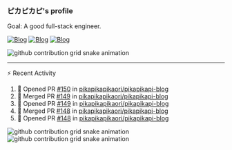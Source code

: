 ### ピカピカピ's profile

Goal: A good full-stack engineer.

[![Blog](https://img.shields.io/badge/Blog-Main%20Site-%23c6a2eb)](https://pikapikapikaori.github.io/pikapikapi-blog/#/en-us/) [![Blog](https://img.shields.io/badge/Blog-Standby%20Site-%23c6c2eb)](https://pikapikapi-blog.vercel.app/#/en-us/) [![Blog](https://img.shields.io/badge/Blog-Sub--Site-%23d6a2eb)](https://pikapikapikaori.github.io/pikapikapi-blog-hexo/)

<picture>
  <source media="(prefers-color-scheme: dark)" srcset="https://github-readme-stats-pikapikapikaori.vercel.app/api/top-langs/?username=pikapikapikaori&langs_count=10&layout=compact&theme=material-palenight">
  <source media="(prefers-color-scheme: light)" srcset="https://github-readme-stats-pikapikapikaori.vercel.app/api/top-langs/?username=pikapikapikaori&langs_count=10&layout=compact&theme=buefy">
  <img alt="github contribution grid snake animation" src="https://github-readme-stats-pikapikapikaori.vercel.app/api/top-langs/?username=pikapikapikaori&langs_count=10&layout=compact&theme=buefy">
</picture>

---

:zap: Recent Activity

<!--START_SECTION:activity-->
1. 💪 Opened PR [#150](https://github.com/pikapikapikaori/pikapikapi-blog/pull/150) in [pikapikapikaori/pikapikapi-blog](https://github.com/pikapikapikaori/pikapikapi-blog)
2. 🎉 Merged PR [#149](https://github.com/pikapikapikaori/pikapikapi-blog/pull/149) in [pikapikapikaori/pikapikapi-blog](https://github.com/pikapikapikaori/pikapikapi-blog)
3. 💪 Opened PR [#149](https://github.com/pikapikapikaori/pikapikapi-blog/pull/149) in [pikapikapikaori/pikapikapi-blog](https://github.com/pikapikapikaori/pikapikapi-blog)
4. 🎉 Merged PR [#148](https://github.com/pikapikapikaori/pikapikapi-blog/pull/148) in [pikapikapikaori/pikapikapi-blog](https://github.com/pikapikapikaori/pikapikapi-blog)
5. 💪 Opened PR [#148](https://github.com/pikapikapikaori/pikapikapi-blog/pull/148) in [pikapikapikaori/pikapikapi-blog](https://github.com/pikapikapikaori/pikapikapi-blog)
<!--END_SECTION:activity-->

<picture>
  <source media="(prefers-color-scheme: dark)" srcset="https://github-readme-stats-pikapikapikaori.vercel.app/api?username=pikapikapikaori&show_icons=true&theme=material-palenight">
  <source media="(prefers-color-scheme: light)" srcset="https://github-readme-stats-pikapikapikaori.vercel.app/api?username=pikapikapikaori&show_icons=true&theme=buefy">
  <img alt="github contribution grid snake animation" src="https://github-readme-stats-pikapikapikaori.vercel.app/api?username=pikapikapikaori&show_icons=true&theme=buefy">
</picture>

<picture>
  <source media="(prefers-color-scheme: dark)" srcset="https://raw.githubusercontent.com/pikapikapikaori/pikapikapikaori/generate-snake-output/github-contribution-grid-snake-dark.svg">
  <source media="(prefers-color-scheme: light)" srcset="https://raw.githubusercontent.com/pikapikapikaori/pikapikapikaori/generate-snake-output/github-contribution-grid-snake.svg">
  <img alt="github contribution grid snake animation" src="https://raw.githubusercontent.com/pikapikapikaori/pikapikapikaori/generate-snake-output/github-contribution-grid-snake.svg">
</picture>

<!--
**pikapikapikaori/pikapikapikaori** is a ✨ _special_ ✨ repository because its `README.md` (this file) appears on your GitHub profile.

Here are some ideas to get you started:

- 🔭 I’m currently working on ...
- 🌱 I’m currently learning ...
- 👯 I’m looking to collaborate on ...
- 🤔 I’m looking for help with ...
- 💬 Ask me about ...
- 📫 How to reach me: ...
- 😄 Pronouns: ...
- ⚡ Fun fact: ...
-->
